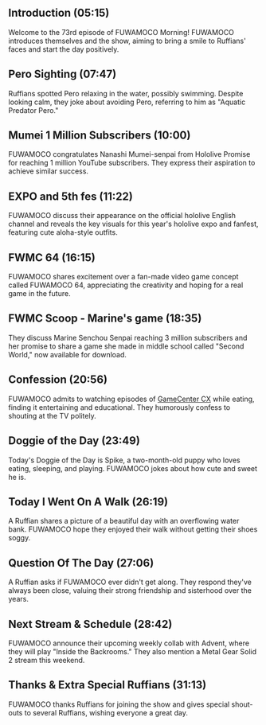 ## Introduction (05:15)

Welcome to the 73rd episode of FUWAMOCO Morning! FUWAMOCO introduces themselves and the show, aiming to bring a smile to Ruffians' faces and start the day positively.

## Pero Sighting (07:47)

Ruffians spotted Pero relaxing in the water, possibly swimming. Despite looking calm, they joke about avoiding Pero, referring to him as "Aquatic Predator Pero."

## Mumei 1 Million Subscribers (10:00)

FUWAMOCO congratulates Nanashi Mumei-senpai from Hololive Promise for reaching 1 million YouTube subscribers. They express their aspiration to achieve similar success.

## EXPO and 5th fes (11:22)

FUWAMOCO discuss their appearance on the official hololive English channel and reveals the key visuals for this year's hololive expo and fanfest, featuring cute aloha-style outfits.

## FWMC 64 (16:15)

FUWAMOCO shares excitement over a fan-made video game concept called FUWAMOCO 64, appreciating the creativity and hoping for a real game in the future.

## FWMC Scoop - Marine's game (18:35)

They discuss Marine Senchou Senpai reaching 3 million subscribers and her promise to share a game she made in middle school called "Second World," now available for download.

## Confession (20:56)

FUWAMOCO admits to watching episodes of [GameCenter CX](https://en.wikipedia.org/wiki/GameCenter_CX) while eating, finding it entertaining and educational. They humorously confess to shouting at the TV politely.

## Doggie of the Day (23:49)

Today's Doggie of the Day is Spike, a two-month-old puppy who loves eating, sleeping, and playing. FUWAMOCO jokes about how cute and sweet he is.

## Today I Went On A Walk (26:19)

A Ruffian shares a picture of a beautiful day with an overflowing water bank. FUWAMOCO hope they enjoyed their walk without getting their shoes soggy.

## Question Of The Day (27:06)

A Ruffian asks if FUWAMOCO ever didn't get along. They respond they've always been close, valuing their strong friendship and sisterhood over the years.

## Next Stream & Schedule (28:42)

FUWAMOCO announce their upcoming weekly collab with Advent, where they will play "Inside the Backrooms." They also mention a Metal Gear Solid 2 stream this weekend.

## Thanks & Extra Special Ruffians (31:13)

FUWAMOCO thanks Ruffians for joining the show and gives special shout-outs to several Ruffians, wishing everyone a great day.
